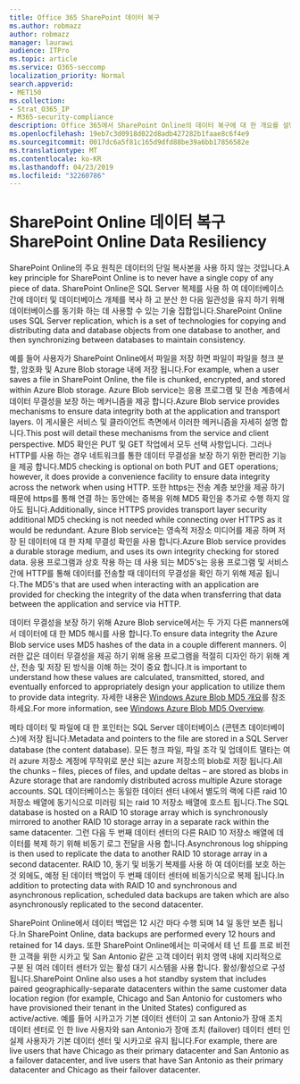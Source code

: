 ```yaml
---
title: Office 365 SharePoint 데이터 복구
ms.author: robmazz
author: robmazz
manager: laurawi
audience: ITPro
ms.topic: article
ms.service: O365-seccomp
localization_priority: Normal
search.appverid:
- MET150
ms.collection:
- Strat_O365_IP
- M365-security-compliance
description: Office 365에서 SharePoint Online의 데이터 복구에 대 한 개요를 설명 합니다.
ms.openlocfilehash: 19eb7c3d0918d022d8adb427282b1faae8c6f4e9
ms.sourcegitcommit: 0017dc6a5f81c165d9dfd88be39a6bb17856582e
ms.translationtype: MT
ms.contentlocale: ko-KR
ms.lasthandoff: 04/23/2019
ms.locfileid: "32260786"
---
```

# <a name="sharepoint-online-data-resiliency"></a><span data-ttu-id="8272b-103">SharePoint Online 데이터 복구</span><span class="sxs-lookup"><span data-stu-id="8272b-103">SharePoint Online Data Resiliency</span></span>
<span data-ttu-id="8272b-104">SharePoint Online의 주요 원칙은 데이터의 단일 복사본을 사용 하지 않는 것입니다.</span><span class="sxs-lookup"><span data-stu-id="8272b-104">A key principle for SharePoint Online is to never have a single copy of any piece of data.</span></span> <span data-ttu-id="8272b-105">SharePoint Online은 SQL Server 복제를 사용 하 여 데이터베이스 간에 데이터 및 데이터베이스 개체를 복사 하 고 분산 한 다음 일관성을 유지 하기 위해 데이터베이스를 동기화 하는 데 사용할 수 있는 기술 집합입니다.</span><span class="sxs-lookup"><span data-stu-id="8272b-105">SharePoint Online uses SQL Server replication, which is a set of technologies for copying and distributing data and database objects from one database to another, and then synchronizing between databases to maintain consistency.</span></span> 

<span data-ttu-id="8272b-106">예를 들어 사용자가 SharePoint Online에서 파일을 저장 하면 파일이 파일을 청크 분할, 암호화 및 Azure Blob storage 내에 저장 됩니다.</span><span class="sxs-lookup"><span data-stu-id="8272b-106">For example, when a user saves a file in SharePoint Online, the file is chunked, encrypted, and stored within Azure Blob storage.</span></span> <span data-ttu-id="8272b-107">Azure Blob service는 응용 프로그램 및 전송 계층에서 데이터 무결성을 보장 하는 메커니즘을 제공 합니다.</span><span class="sxs-lookup"><span data-stu-id="8272b-107">Azure Blob service provides mechanisms to ensure data integrity both at the application and transport layers.</span></span> <span data-ttu-id="8272b-108">이 게시물은 서비스 및 클라이언트 측면에서 이러한 메커니즘을 자세히 설명 합니다.</span><span class="sxs-lookup"><span data-stu-id="8272b-108">This post will detail these mechanisms from the service and client perspective.</span></span> <span data-ttu-id="8272b-109">MD5 확인은 PUT 및 GET 작업에서 모두 선택 사항입니다. 그러나 HTTP를 사용 하는 경우 네트워크를 통한 데이터 무결성을 보장 하기 위한 편리한 기능을 제공 합니다.</span><span class="sxs-lookup"><span data-stu-id="8272b-109">MD5 checking is optional on both PUT and GET operations; however, it does provide a convenience facility to ensure data integrity across the network when using HTTP.</span></span> <span data-ttu-id="8272b-110">또한 https는 전송 계층 보안을 제공 하기 때문에 https를 통해 연결 하는 동안에는 중복을 위해 MD5 확인을 추가로 수행 하지 않아도 됩니다.</span><span class="sxs-lookup"><span data-stu-id="8272b-110">Additionally, since HTTPS provides transport layer security additional MD5 checking is not needed while connecting over HTTPS as it would be redundant.</span></span> <span data-ttu-id="8272b-111">Azure Blob service는 영속적 저장소 미디어를 제공 하며 저장 된 데이터에 대 한 자체 무결성 확인을 사용 합니다.</span><span class="sxs-lookup"><span data-stu-id="8272b-111">Azure Blob service provides a durable storage medium, and uses its own integrity checking for stored data.</span></span> <span data-ttu-id="8272b-112">응용 프로그램과 상호 작용 하는 데 사용 되는 MD5's는 응용 프로그램 및 서비스 간에 HTTP를 통해 데이터를 전송할 때 데이터의 무결성을 확인 하기 위해 제공 됩니다.</span><span class="sxs-lookup"><span data-stu-id="8272b-112">The MD5's that are used when interacting with an application are provided for checking the integrity of the data when transferring that data between the application and service via HTTP.</span></span> 

<span data-ttu-id="8272b-113">데이터 무결성을 보장 하기 위해 Azure Blob service에서는 두 가지 다른 manners에서 데이터에 대 한 MD5 해시를 사용 합니다.</span><span class="sxs-lookup"><span data-stu-id="8272b-113">To ensure data integrity the Azure Blob service uses MD5 hashes of the data in a couple different manners.</span></span> <span data-ttu-id="8272b-114">이러한 값은 데이터 무결성을 제공 하기 위해 응용 프로그램을 적절히 디자인 하기 위해 계산, 전송 및 저장 된 방식을 이해 하는 것이 중요 합니다.</span><span class="sxs-lookup"><span data-stu-id="8272b-114">It is important to understand how these values are calculated, transmitted, stored, and eventually enforced to appropriately design your application to utilize them to provide data integrity.</span></span> <span data-ttu-id="8272b-115">자세한 내용은 [Windows Azure Blob MD5 개요](http://blogs.msdn.com/b/windowsazurestorage/archive/2011/02/18/windows-azure-blob-md5-overview.aspx)를 참조 하세요.</span><span class="sxs-lookup"><span data-stu-id="8272b-115">For more information, see [Windows Azure Blob MD5 Overview](http://blogs.msdn.com/b/windowsazurestorage/archive/2011/02/18/windows-azure-blob-md5-overview.aspx).</span></span> 

<span data-ttu-id="8272b-116">메타 데이터 및 파일에 대 한 포인터는 SQL Server 데이터베이스 (콘텐츠 데이터베이스)에 저장 됩니다.</span><span class="sxs-lookup"><span data-stu-id="8272b-116">Metadata and pointers to the file are stored in a SQL Server database (the content database).</span></span> <span data-ttu-id="8272b-117">모든 청크 파일, 파일 조각 및 업데이트 델타는 여러 azure 저장소 계정에 무작위로 분산 되는 azure 저장소의 blob로 저장 됩니다.</span><span class="sxs-lookup"><span data-stu-id="8272b-117">All the chunks – files, pieces of files, and update deltas – are stored as blobs in Azure storage that are randomly distributed across multiple Azure storage accounts.</span></span> <span data-ttu-id="8272b-118">SQL 데이터베이스는 동일한 데이터 센터 내에서 별도의 랙에 다른 raid 10 저장소 배열에 동기식으로 미러링 되는 raid 10 저장소 배열에 호스트 됩니다.</span><span class="sxs-lookup"><span data-stu-id="8272b-118">The SQL database is hosted on a RAID 10 storage array which is synchronously mirrored to another RAID 10 storage array in a separate rack within the same datacenter.</span></span> <span data-ttu-id="8272b-119">그런 다음 두 번째 데이터 센터의 다른 RAID 10 저장소 배열에 데이터를 복제 하기 위해 비동기 로그 전달을 사용 합니다.</span><span class="sxs-lookup"><span data-stu-id="8272b-119">Asynchronous log shipping is then used to replicate the data to another RAID 10 storage array in a second datacenter.</span></span> <span data-ttu-id="8272b-120">RAID 10, 동기 및 비동기 복제를 사용 하 여 데이터를 보호 하는 것 외에도, 예정 된 데이터 백업이 두 번째 데이터 센터에 비동기식으로 복제 됩니다.</span><span class="sxs-lookup"><span data-stu-id="8272b-120">In addition to protecting data with RAID 10 and synchronous and asynchronous replication, scheduled data backups are taken which are also asynchronously replicated to the second datacenter.</span></span> 

<span data-ttu-id="8272b-121">SharePoint Online에서 데이터 백업은 12 시간 마다 수행 되며 14 일 동안 보존 됩니다.</span><span class="sxs-lookup"><span data-stu-id="8272b-121">In SharePoint Online, data backups are performed every 12 hours and retained for 14 days.</span></span> <span data-ttu-id="8272b-122">또한 SharePoint Online에서는 미국에서 테 넌 트를 프로 비전 한 고객을 위한 시카고 및 San Antonio 같은 고객 데이터 위치 영역 내에 지리적으로 구분 된 여러 데이터 센터가 있는 활성 대기 시스템을 사용 합니다. 활성/활성으로 구성 됩니다.</span><span class="sxs-lookup"><span data-stu-id="8272b-122">SharePoint Online also uses a hot standby system that includes paired geographically-separate datacenters within the same customer data location region (for example, Chicago and San Antonio for customers who have provisioned their tenant in the United States) configured as active/active.</span></span> <span data-ttu-id="8272b-123">예를 들어 시카고가 기본 데이터 센터이 고 san Antonio가 장애 조치 데이터 센터로 인 한 live 사용자와 san Antonio가 장애 조치 (failover) 데이터 센터 인 실제 사용자가 기본 데이터 센터 및 시카고로 유지 됩니다.</span><span class="sxs-lookup"><span data-stu-id="8272b-123">For example, there are live users that have Chicago as their primary datacenter and San Antonio as a failover datacenter, and live users that have San Antonio as their primary datacenter and Chicago as their failover datacenter.</span></span> 